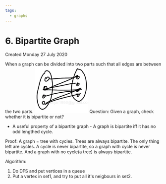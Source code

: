 ```yaml
---
tags:
  - graphs
---
```

# 6. Bipartite Graph
Created Monday 27 July 2020

When a graph can be divided into two parts such that all edges are between the two parts.
![](../../../../assets/6._Bipartite_Graph-image-1-b6b54a78.png)
Question: Given a graph, check whether it is bipartite or not?

- A useful property of a bipartite graph - A graph is bipartite iff it has no odd lengthed cycle.

Proof: A graph = tree with cycles. Trees are always bipartite. The only thing left are cycles. A cycle is never bipartite, so a graph with cycle is never bipartite. And a graph with no cycle(a tree) is always bipartite.

Algorithm:

1. Do DFS and put vertices in a queue
2. Put a vertex in set1, and try to put all it's neigbours in set2.
